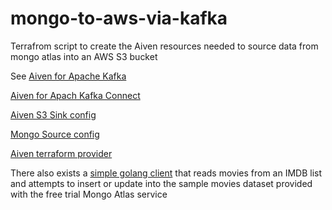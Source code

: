 # mongo-to-aws-via-kafka

Terrafrom script to create the Aiven resources needed to source data from mongo atlas into an AWS S3 bucket

See 
[Aiven for Apache Kafka](https://docs.aiven.io/docs/products/kafka.html)

[Aiven for Apach Kafka Connect](https://docs.aiven.io/docs/products/kafka/kafka-connect.html)

[Aiven S3 Sink config](https://docs.aiven.io/docs/products/kafka/kafka-connect/howto/s3-sink-connector-aiven.html)

[Mongo Source config](https://docs.aiven.io/docs/products/kafka/kafka-connect/howto/mongodb-poll-source-connector.html)

[Aiven terraform provider](https://docs.aiven.io/docs/tools/terraform.html)

There also exists a [simple golang client](/troysellers/go-mongo-test) that reads movies from an IMDB list and attempts to insert or update into the sample movies dataset provided with the free trial Mongo Atlas service
